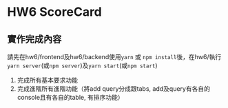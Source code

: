 # HW6 ScoreCard

## 實作完成內容

請先在hw6/frontend及hw6/backend使用`yarn` 或 `npm install`後，在hw6/執行`yarn server`(或`npm server`)及`yarn start`(或`npm start`)
1. 完成所有基本要求功能
2. 完成進階所有進階功能（將add query分成跟tabs, add及query有各自的console且有各自的table, 有排序功能）
